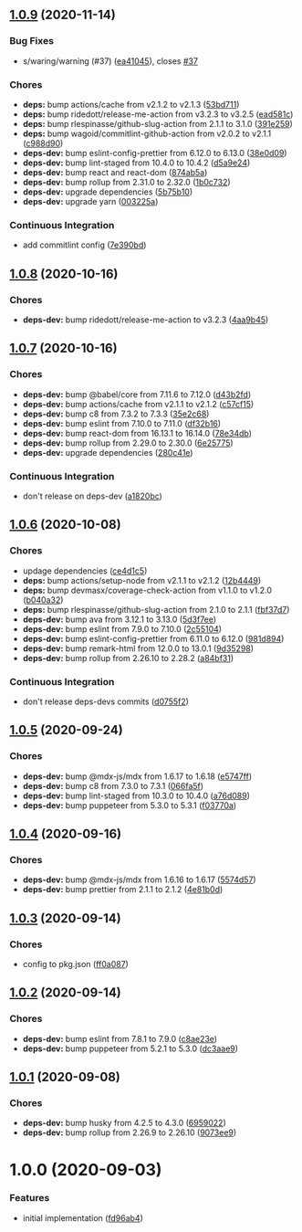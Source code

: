 ## [1.0.9](https://github.com/sergioramos/remark-hint/compare/v1.0.8...v1.0.9) (2020-11-14)

### Bug Fixes

- s/waring/warning (#37) ([ea41045](https://github.com/sergioramos/remark-hint/commit/ea410455f7208a89f06856283b878dc3b048c48e)), closes [#37](https://github.com/sergioramos/remark-hint/issues/37)

### Chores

- **deps:** bump actions/cache from v2.1.2 to v2.1.3 ([53bd711](https://github.com/sergioramos/remark-hint/commit/53bd711a1aa2944e63c70fd11e10e8f6ebc075af))
- **deps:** bump ridedott/release-me-action from v3.2.3 to v3.2.5 ([ead581c](https://github.com/sergioramos/remark-hint/commit/ead581ccc6d5ef9949f5ed3f0e132eac8e7520e4))
- **deps:** bump rlespinasse/github-slug-action from 2.1.1 to 3.1.0 ([391e259](https://github.com/sergioramos/remark-hint/commit/391e2594744ba41b31dc03758e92ec44a08a346b))
- **deps:** bump wagoid/commitlint-github-action from v2.0.2 to v2.1.1 ([c988d90](https://github.com/sergioramos/remark-hint/commit/c988d908c75f20f6109b484db2c527386941a176))
- **deps-dev:** bump eslint-config-prettier from 6.12.0 to 6.13.0 ([38e0d09](https://github.com/sergioramos/remark-hint/commit/38e0d09d97aa60ecdfac61f35b676752cd989c0a))
- **deps-dev:** bump lint-staged from 10.4.0 to 10.4.2 ([d5a9e24](https://github.com/sergioramos/remark-hint/commit/d5a9e24054b4cd1af5fdc782a4feafd971544bf3))
- **deps-dev:** bump react and react-dom ([874ab5a](https://github.com/sergioramos/remark-hint/commit/874ab5a0de225f7dabb7fcdcd354c131b3f42d3e))
- **deps-dev:** bump rollup from 2.31.0 to 2.32.0 ([1b0c732](https://github.com/sergioramos/remark-hint/commit/1b0c732fac38b001da4e883bf6b9477dd650309a))
- **deps-dev:** upgrade dependencies ([5b75b10](https://github.com/sergioramos/remark-hint/commit/5b75b10fb7f4f75e0bcc73b33bdc0dc687cd078e))
- **deps-dev:** upgrade yarn ([003225a](https://github.com/sergioramos/remark-hint/commit/003225a28a6f32de744eda56f07567e505dde524))

### Continuous Integration

- add commitlint config ([7e390bd](https://github.com/sergioramos/remark-hint/commit/7e390bd4b669a3c763485785bd8bb10e14e02660))

## [1.0.8](https://github.com/sergioramos/remark-hint/compare/v1.0.7...v1.0.8) (2020-10-16)

### Chores

- **deps-dev:** bump ridedott/release-me-action to v3.2.3 ([4aa9b45](https://github.com/sergioramos/remark-hint/commit/4aa9b45df0c7864a87e1dbc175e23e1129aabab4))

## [1.0.7](https://github.com/sergioramos/remark-hint/compare/v1.0.6...v1.0.7) (2020-10-16)

### Chores

- **deps-dev:** bump @babel/core from 7.11.6 to 7.12.0 ([d43b2fd](https://github.com/sergioramos/remark-hint/commit/d43b2fd33154537f80500930c8665b7f345669c9))
- **deps-dev:** bump actions/cache from v2.1.1 to v2.1.2 ([c57cf15](https://github.com/sergioramos/remark-hint/commit/c57cf15946de86b10f08c40289c7aa7e78671b5c))
- **deps-dev:** bump c8 from 7.3.2 to 7.3.3 ([35e2c68](https://github.com/sergioramos/remark-hint/commit/35e2c6818c3b3b53c04b81917027d31271f071f4))
- **deps-dev:** bump eslint from 7.10.0 to 7.11.0 ([df32b16](https://github.com/sergioramos/remark-hint/commit/df32b1647176dda0dd981473b17508941422f50c))
- **deps-dev:** bump react-dom from 16.13.1 to 16.14.0 ([78e34db](https://github.com/sergioramos/remark-hint/commit/78e34dbf8fb733ae45eff49b00428c6c475e870e))
- **deps-dev:** bump rollup from 2.29.0 to 2.30.0 ([6e25775](https://github.com/sergioramos/remark-hint/commit/6e257757cf861d5ac18c8a77af6c106607adbb8a))
- **deps-dev:** upgrade dependencies ([280c41e](https://github.com/sergioramos/remark-hint/commit/280c41ee9c17a622f2b58480c3017a69c5685b78))

### Continuous Integration

- don't release on deps-dev ([a1820bc](https://github.com/sergioramos/remark-hint/commit/a1820bc24883664f876722b5ca5f4ec83ef7ee40))

## [1.0.6](https://github.com/sergioramos/remark-hint/compare/v1.0.5...v1.0.6) (2020-10-08)

### Chores

- updage dependencies ([ce4d1c5](https://github.com/sergioramos/remark-hint/commit/ce4d1c51227a1b1d0297643a0ecd95ee0099aaee))
- **deps:** bump actions/setup-node from v2.1.1 to v2.1.2 ([12b4449](https://github.com/sergioramos/remark-hint/commit/12b4449906e01ea9318c6cd29b172cbb5fe4eb90))
- **deps:** bump devmasx/coverage-check-action from v1.1.0 to v1.2.0 ([b040a32](https://github.com/sergioramos/remark-hint/commit/b040a326eeb28c6fdc5d0e2df4f15b38db9ddf0f))
- **deps:** bump rlespinasse/github-slug-action from 2.1.0 to 2.1.1 ([fbf37d7](https://github.com/sergioramos/remark-hint/commit/fbf37d7668815ba19b7794c8e44af1a1cd7928d8))
- **deps-dev:** bump ava from 3.12.1 to 3.13.0 ([5d3f7ee](https://github.com/sergioramos/remark-hint/commit/5d3f7eeb16e14467f56f2fac6f30f8cf32968a67))
- **deps-dev:** bump eslint from 7.9.0 to 7.10.0 ([2c55104](https://github.com/sergioramos/remark-hint/commit/2c55104594228fbcdf3600f1b36a14fc548beb6e))
- **deps-dev:** bump eslint-config-prettier from 6.11.0 to 6.12.0 ([981d894](https://github.com/sergioramos/remark-hint/commit/981d8941c4efec1d522a1099d1ba2ad2b428adac))
- **deps-dev:** bump remark-html from 12.0.0 to 13.0.1 ([9d35298](https://github.com/sergioramos/remark-hint/commit/9d35298326bd7ef1dd8dd02cea445a66f8b71736))
- **deps-dev:** bump rollup from 2.26.10 to 2.28.2 ([a84bf31](https://github.com/sergioramos/remark-hint/commit/a84bf31df6d2cf9c2632bc6fc441f93891d9cadd))

### Continuous Integration

- don't release deps-devs commits ([d0755f2](https://github.com/sergioramos/remark-hint/commit/d0755f21b2037bb2477e9fb6da78f02b6e1e2f46))

## [1.0.5](https://github.com/sergioramos/remark-hint/compare/v1.0.4...v1.0.5) (2020-09-24)

### Chores

- **deps-dev:** bump @mdx-js/mdx from 1.6.17 to 1.6.18 ([e5747ff](https://github.com/sergioramos/remark-hint/commit/e5747ff5590c1b40b1c43e053dfa48c2adb93e7a))
- **deps-dev:** bump c8 from 7.3.0 to 7.3.1 ([066fa5f](https://github.com/sergioramos/remark-hint/commit/066fa5ff3b80b0e2532ca7fb03cd807966ef0175))
- **deps-dev:** bump lint-staged from 10.3.0 to 10.4.0 ([a76d089](https://github.com/sergioramos/remark-hint/commit/a76d08993956a389c844545428a13dca7f7810c9))
- **deps-dev:** bump puppeteer from 5.3.0 to 5.3.1 ([f03770a](https://github.com/sergioramos/remark-hint/commit/f03770a335b45993361b32657faa64d255e799db))

## [1.0.4](https://github.com/sergioramos/remark-hint/compare/v1.0.3...v1.0.4) (2020-09-16)

### Chores

- **deps-dev:** bump @mdx-js/mdx from 1.6.16 to 1.6.17 ([5574d57](https://github.com/sergioramos/remark-hint/commit/5574d57419c63fe888bbb8a06614d5f187c2305d))
- **deps-dev:** bump prettier from 2.1.1 to 2.1.2 ([4e81b0d](https://github.com/sergioramos/remark-hint/commit/4e81b0d462c5c13e506e8b70d2099a459ec3c671))

## [1.0.3](https://github.com/sergioramos/remark-hint/compare/v1.0.2...v1.0.3) (2020-09-14)

### Chores

- config to pkg.json ([ff0a087](https://github.com/sergioramos/remark-hint/commit/ff0a0874e88ebbc2e08fb0d3dc0f73163bd2e4b1))

## [1.0.2](https://github.com/sergioramos/remark-hint/compare/v1.0.1...v1.0.2) (2020-09-14)

### Chores

- **deps-dev:** bump eslint from 7.8.1 to 7.9.0 ([c8ae23e](https://github.com/sergioramos/remark-hint/commit/c8ae23e88a6262e18c78a3746e05edf7425d361d))
- **deps-dev:** bump puppeteer from 5.2.1 to 5.3.0 ([dc3aae9](https://github.com/sergioramos/remark-hint/commit/dc3aae90224bf68d37e5514a9a891c3a7482bacf))

## [1.0.1](https://github.com/sergioramos/remark-hint/compare/v1.0.0...v1.0.1) (2020-09-08)

### Chores

- **deps-dev:** bump husky from 4.2.5 to 4.3.0 ([6959022](https://github.com/sergioramos/remark-hint/commit/6959022769c50196b1ee5348170d5c8fa96a9d21))
- **deps-dev:** bump rollup from 2.26.9 to 2.26.10 ([9073ee9](https://github.com/sergioramos/remark-hint/commit/9073ee90b91acf778030e28db4de73ffb27f95b3))

# 1.0.0 (2020-09-03)

### Features

- initial implementation ([fd96ab4](https://github.com/sergioramos/remark-hint/commit/fd96ab49af6bf383b18411000865e3f7a3bdf771))
